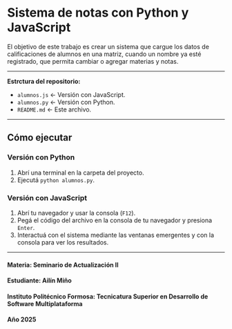 # Sistema de notas con Python y JavaScript

El objetivo de este trabajo es crear un sistema que cargue los datos de calificaciones de alumnos en una matriz, cuando un nombre ya esté registrado, que permita cambiar o agregar materias y notas.

---

**Estrctura del repositorio:**
- `alumnos.js` ← Versión con JavaScript.
- `alumnos.py` ← Versión con Python.
- `README.md` ← Este archivo.

---

## Cómo ejecutar
### Versión con Python
1. Abrí una terminal en la carpeta del proyecto.
2. Ejecutá `python alumnos.py`.

### Versión con JavaScript
1. Abrí tu navegador y usar la consola (`F12`).
2. Pegá el código del archivo en la consola de tu navegador y presiona `Enter`.
3. Interactuá con el sistema mediante las ventanas emergentes y con la consola para ver los resultados.

---

#### **Materia:** Seminario de Actualización II

#### **Estudiante:** Ailín Miño

#### **Instituto Politécnico Formosa:** Tecnicatura Superior en Desarrollo de Software Multiplataforma

#### **Año 2025** 